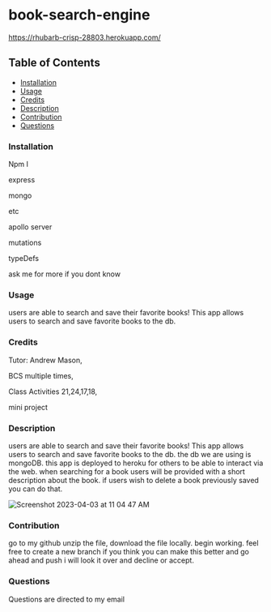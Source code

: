 # book-search-engine

https://rhubarb-crisp-28803.herokuapp.com/

## Table of Contents

- [Installation](#installation)
- [Usage](#usage)
- [Credits](#credits)
- [Description](#bracket-description)
- [Contribution](#contritbution)
- [Questions](#questions)

### Installation
Npm I

express

mongo

etc

apollo server

mutations

typeDefs

ask me for more if you dont know

### Usage
users are able to search and save their favorite books! This app allows users to search and save favorite books to the db. 

### Credits
Tutor: Andrew Mason,

BCS multiple times,

Class Activities 21,24,17,18,

mini project 

### Description
users are able to search and save their favorite books! This app allows users to search and save favorite books to the db. the db we are using is mongoDB. this app is deployed to heroku for others to be able to interact via the web. when searching for a book users will be provided with a short description about the book. if users wish to delete a book previously saved you can do that.

![Screenshot 2023-04-03 at 11 04 47 AM](https://user-images.githubusercontent.com/93456860/229565618-d9072032-9f95-4b53-b5b4-e8a0292b4245.png)

### Contribution
go to my github unzip the file, download the file locally. begin working.
feel free to create a new branch if you think you can make this better and go ahead and push i will look it over and decline or accept.

### Questions
Questions are directed to my email  


